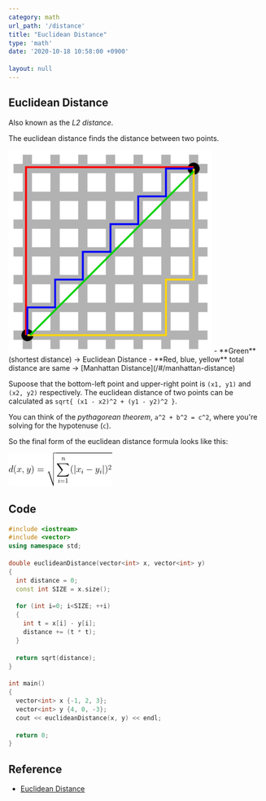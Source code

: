 ```yaml
---
category: math
url_path: '/distance'
title: "Euclidean Distance"
type: 'math'
date: '2020-10-18 10:58:00 +0900'

layout: null
---
```


## Euclidean Distance
Also known as the *L2 distance*.

The euclidean distance finds the distance between two points. 

<img src="/assets/images/math/manhattan-distance.png" width="400px" height="400px" alt="manhattan distance"/>
- **Green** (shortest distance) → Euclidean Distance
- **Red, blue, yellow** total distance are same → [Manhattan Distance](/#/manhattan-distance)

Supoose that the bottom-left point and upper-right point is `(x1, y1)` and `(x2, y2)` respectively.
The euclidean distance of two points can be calculated as `sqrt{ (x1 - x2)^2 + (y1 - y2)^2 }`.

You can think of the *pythagorean theorem*, `a^2 + b^2 = c^2`, where you're solving for the hypotenuse (`c`).

So the final form of the euclidean distance formula looks like this:

<img src="/assets/images/math/euclidean-distance-eq.png" alt="euclidean distance"/>

## Code

```cpp
#include <iostream>
#include <vector>
using namespace std;

double euclideanDistance(vector<int> x, vector<int> y)
{
  int distance = 0;
  const int SIZE = x.size();

  for (int i=0; i<SIZE; ++i) 
  {
    int t = x[i] - y[i];
    distance += (t * t);
  }

  return sqrt(distance);
}

int main()
{
  vector<int> x {-1, 2, 3};
  vector<int> y {4, 0, -3};
  cout << euclideanDistance(x, y) << endl;

  return 0;
}
```

## Reference
- [Euclidean Distance](https://www.sciencedirect.com/topics/mathematics/euclidean-distance)